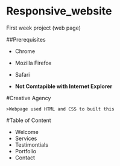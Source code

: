 # Responsive_website
First week project (web page) 
 
##Prerequisites

* Chrome
* Mozilla Firefox
* Safari

* **Not Comtapible with Internet Explorer**

#Creative Agency

	>Webpage used HTML and CSS to built this



#Table of Content 

* Welcome
* Services 
* Testimontials
* Portfolio
* Contact
